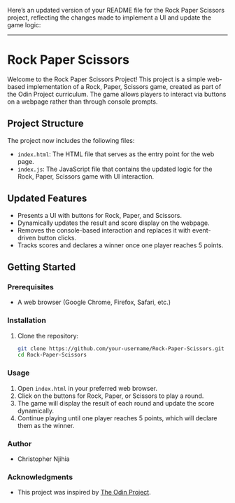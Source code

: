 Here’s an updated version of your README file for the Rock Paper Scissors project, reflecting the changes made to implement a UI and update the game logic:

---

# Rock Paper Scissors

Welcome to the Rock Paper Scissors Project! This project is a simple web-based implementation of a Rock, Paper, Scissors game, created as part of the Odin Project curriculum. The game allows players to interact via buttons on a webpage rather than through console prompts.

## Project Structure

The project now includes the following files:

- `index.html`: The HTML file that serves as the entry point for the web page.
- `index.js`: The JavaScript file that contains the updated logic for the Rock, Paper, Scissors game with UI interaction.

## Updated Features

- Presents a UI with buttons for Rock, Paper, and Scissors.
- Dynamically updates the result and score display on the webpage.
- Removes the console-based interaction and replaces it with event-driven button clicks.
- Tracks scores and declares a winner once one player reaches 5 points.

## Getting Started

### Prerequisites

- A web browser (Google Chrome, Firefox, Safari, etc.)

### Installation

1. Clone the repository:

   ```bash
   git clone https://github.com/your-username/Rock-Paper-Scissors.git
   cd Rock-Paper-Scissors
   ```

### Usage

1. Open `index.html` in your preferred web browser.
2. Click on the buttons for Rock, Paper, or Scissors to play a round.
3. The game will display the result of each round and update the score dynamically.
4. Continue playing until one player reaches 5 points, which will declare them as the winner.

### Author

- Christopher Njihia

### Acknowledgments

- This project was inspired by [The Odin Project](https://www.theodinproject.com/).